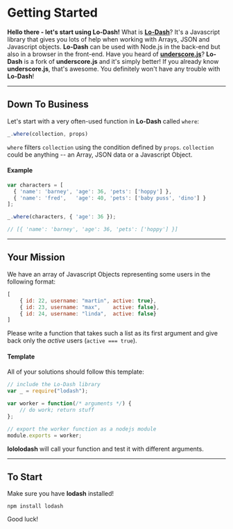 # Getting Started #
**Hello there - let's start using Lo-Dash!**
What is **[Lo-Dash](http://lodash.com/)**? It's a Javascript library that gives you
lots of help when working with Arrays, JSON and Javascript objects. **Lo-Dash** can
be used with Node.js in the back-end but also in a browser in the front-end. Have you
heard of **[underscore.js](http://underscorejs.org/)**? **Lo-Dash** is a fork of
**underscore.js** and it's simply better! If you already know **underscore.js**,
that's awesome. You definitely won't have any trouble with **Lo-Dash**!
* * *
## Down To Business ##
Let's start with a very often-used function in **Lo-Dash** called `where`:

```js
_.where(collection, props)
```

`where` filters `collection` using the condition defined by `props`.
`collection` could be anything -- an Array, JSON data or a Javascript Object.

#### Example ####
```js
var characters = [
  { 'name': 'barney', 'age': 36, 'pets': ['hoppy'] },
  { 'name': 'fred',   'age': 40, 'pets': ['baby puss', 'dino'] }
];

_.where(characters, { 'age': 36 });

// [{ 'name': 'barney', 'age': 36, 'pets': ['hoppy'] }]
```
* * *
## Your Mission ##
We have an array of Javascript Objects representing some users in the following format:
```js
[
    { id: 22, username: "martin", active: true},
    { id: 23, username: "max",    active: false},
    { id: 24, username: "linda",  active: false}
]
```
Please write a function that takes such a list as its first argument and give back only
the *active* users (`active === true`).

#### Template ####
All of your solutions should follow this template:
```js
// include the Lo-Dash library
var _ = require("lodash");

var worker = function(/* arguments */) {
    // do work; return stuff
};

// export the worker function as a nodejs module
module.exports = worker;
```
**lololodash** will call your function and test it with different arguments.
* * *
## To Start ##
Make sure you have **lodash** installed!
```
npm install lodash
```
Good luck!
